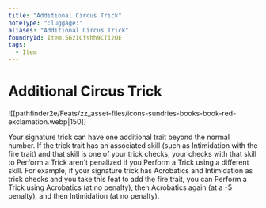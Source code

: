 ```yaml
---
title: "Additional Circus Trick"
noteType: ":luggage:"
aliases: "Additional Circus Trick"
foundryId: Item.56zICfshh9CTi2OE
tags:
  - Item
---
```


# Additional Circus Trick
![[pathfinder2e/Feats/zz_asset-files/icons-sundries-books-book-red-exclamation.webp|150]]

Your signature trick can have one additional trait beyond the normal number. If the trick trait has an associated skill (such as Intimidation with the fire trait) and that skill is one of your trick checks, your checks with that skill to Perform a Trick aren't penalized if you Perform a Trick using a different skill. For example, if your signature trick has Acrobatics and Intimidation as trick checks and you take this feat to add the fire trait, you can Perform a Trick using Acrobatics (at no penalty), then Acrobatics again (at a -5 penalty), and then Intimidation (at no penalty).
